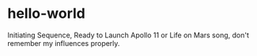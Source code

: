 # hello-world
Initiating Sequence, Ready to Launch
Apollo 11 or Life on Mars song, don't remember my influences properly.
